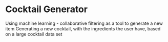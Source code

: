# Cocktail Generator

Using machine learning - collaborative filtering as a tool to generate a new item
Generating a new cocktail, with the ingredients the user have, based on a large cocktail data set
